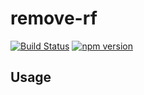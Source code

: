 # remove-rf

[![Build Status](https://travis-ci.org/derekchuank/remove-rf.svg?branch=master)](https://travis-ci.org/derekchuank/remove-rf)
[![npm version](https://badge.fury.io/js/remove-rf.svg)](http://badge.fury.io/js/remove-rf)

## Usage
